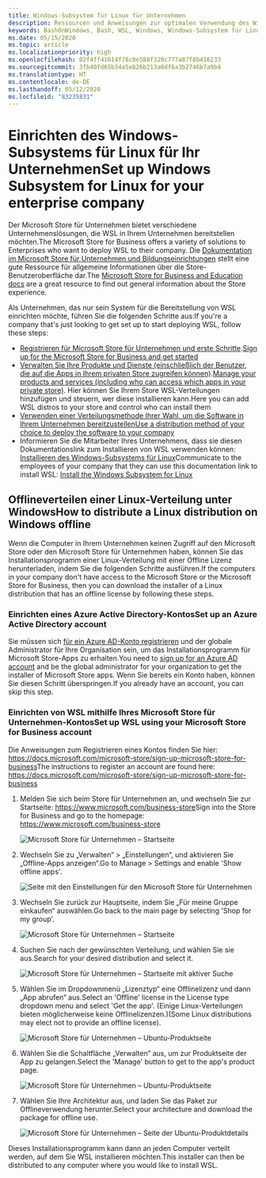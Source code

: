 ```yaml
---
title: Windows-Subsystem für Linux für Unternehmen
description: Ressourcen und Anweisungen zur optimalen Verwendung des Windows-Subsystems für Linux in einer Unternehmensumgebung.
keywords: BashOnWindows, Bash, WSL, Windows, Windows-Subsystem für Linux, Windows-Subsystem, Ubuntu, Debian, Suse, Windows 10, Unternehmen, Bereitstellung, offline, Paket, Store, Verteilung, Installation, installieren
ms.date: 05/15/2020
ms.topic: article
ms.localizationpriority: high
ms.openlocfilehash: 02f4ff41614f78c0e588f329c777a87f8b416233
ms.sourcegitcommit: 3fb40fd65b34a5eb26b213a0df6a3b2746b7a9b4
ms.translationtype: HT
ms.contentlocale: de-DE
ms.lasthandoff: 05/12/2020
ms.locfileid: "83235831"
---
```

# <a name="set-up-windows-subsystem-for-linux-for-your-enterprise-company"></a><span data-ttu-id="57be2-104">Einrichten des Windows-Subsystems für Linux für Ihr Unternehmen</span><span class="sxs-lookup"><span data-stu-id="57be2-104">Set up Windows Subsystem for Linux for your enterprise company</span></span>

<span data-ttu-id="57be2-105">Der Microsoft Store für Unternehmen bietet verschiedene Unternehmenslösungen, die WSL in Ihrem Unternehmen bereitstellen möchten.</span><span class="sxs-lookup"><span data-stu-id="57be2-105">The Microsoft Store for Business offers a variety of solutions to Enterprises who want to deploy WSL to their company.</span></span> <span data-ttu-id="57be2-106">Die [Dokumentation im Microsoft Store für Unternehmen und Bildungseinrichtungen](https://docs.microsoft.com/microsoft-store/) stellt eine gute Ressource für allgemeine Informationen über die Store-Benutzeroberfläche dar.</span><span class="sxs-lookup"><span data-stu-id="57be2-106">The [Microsoft Store for Business and Education docs](https://docs.microsoft.com/microsoft-store/) are a great resource to find out general information about the Store experience.</span></span>

<span data-ttu-id="57be2-107">Als Unternehmen, das nur sein System für die Bereitstellung von WSL einrichten möchte, führen Sie die folgenden Schritte aus:</span><span class="sxs-lookup"><span data-stu-id="57be2-107">If you're a company that's just looking to get set up to start deploying WSL, follow these steps:</span></span>

* <span data-ttu-id="57be2-108">[Registrieren für Microsoft Store für Unternehmen und erste Schritte](https://docs.microsoft.com/microsoft-store/sign-up-microsoft-store-for-business-overview).</span><span class="sxs-lookup"><span data-stu-id="57be2-108">[Sign up for the Microsoft Store for Business and get started](https://docs.microsoft.com/microsoft-store/sign-up-microsoft-store-for-business-overview)</span></span>
* <span data-ttu-id="57be2-109">[Verwalten Sie Ihre Produkte und Dienste (einschließlich der Benutzer, die auf die Apps in Ihrem privaten Store zugreifen können)](https://docs.microsoft.com/microsoft-store/manage-apps-microsoft-store-for-business-overview).</span><span class="sxs-lookup"><span data-stu-id="57be2-109">[Manage your products and services (including who can access which apps in your private store)](https://docs.microsoft.com/microsoft-store/manage-apps-microsoft-store-for-business-overview).</span></span> <span data-ttu-id="57be2-110">Hier können Sie Ihrem Store WSL-Verteilungen hinzufügen und steuern, wer diese installieren kann.</span><span class="sxs-lookup"><span data-stu-id="57be2-110">Here you can add WSL distros to your store and control who can install them</span></span>
* [<span data-ttu-id="57be2-111">Verwenden einer Verteilungsmethode Ihrer Wahl, um die Software in Ihrem Unternehmen bereitzustellen</span><span class="sxs-lookup"><span data-stu-id="57be2-111">Use a distribution method of your choice to deploy the software to your company</span></span>](https://docs.microsoft.com/microsoft-store/distribute-apps-to-your-employees-microsoft-store-for-business)
* <span data-ttu-id="57be2-112">Informieren Sie die Mitarbeiter Ihres Unternehmens, dass sie diesen Dokumentationslink zum Installieren von WSL verwenden können: [Installieren des Windows-Subsystems für Linux](./install-win10.md)</span><span class="sxs-lookup"><span data-stu-id="57be2-112">Communicate to the employees of your company that they can use this documentation link to install WSL: [Install the Windows Subsystem for Linux](./install-win10.md)</span></span>

## <a name="how-to-distribute-a-linux-distribution-on-windows-offline"></a><span data-ttu-id="57be2-113">Offlineverteilen einer Linux-Verteilung unter Windows</span><span class="sxs-lookup"><span data-stu-id="57be2-113">How to distribute a Linux distribution on Windows offline</span></span>

<span data-ttu-id="57be2-114">Wenn die Computer in Ihrem Unternehmen keinen Zugriff auf den Microsoft Store oder den Microsoft Store für Unternehmen haben, können Sie das Installationsprogramm einer Linux-Verteilung mit einer Offline Lizenz herunterladen, indem Sie die folgenden Schritte ausführen.</span><span class="sxs-lookup"><span data-stu-id="57be2-114">If the computers in your company don't have access to the Microsoft Store or the Microsoft Store for Business, then you can download the installer of a Linux distribution that has an offline license by following these steps.</span></span>

### <a name="set-up-an-azure-active-directory-account"></a><span data-ttu-id="57be2-115">Einrichten eines Azure Active Directory-Kontos</span><span class="sxs-lookup"><span data-stu-id="57be2-115">Set up an Azure Active Directory account</span></span>

<span data-ttu-id="57be2-116">Sie müssen sich [für ein Azure AD-Konto registrieren](https://docs.microsoft.com/azure/active-directory/fundamentals/sign-up-organization?WT.mc_id=windows-c9-niner) und der globale Administrator für Ihre Organisation sein, um das Installationsprogramm für Microsoft Store-Apps zu erhalten.</span><span class="sxs-lookup"><span data-stu-id="57be2-116">You need to [sign up for an Azure AD account](https://docs.microsoft.com/azure/active-directory/fundamentals/sign-up-organization?WT.mc_id=windows-c9-niner) and be the global administrator for your organization to get the installer of Microsoft Store apps.</span></span> <span data-ttu-id="57be2-117">Wenn Sie bereits ein Konto haben, können Sie diesen Schritt überspringen.</span><span class="sxs-lookup"><span data-stu-id="57be2-117">If you already have an account, you can skip this step.</span></span>

### <a name="set-up-wsl-using-your-microsoft-store-for-business-account"></a><span data-ttu-id="57be2-118">Einrichten von WSL mithilfe Ihres Microsoft Store für Unternehmen-Kontos</span><span class="sxs-lookup"><span data-stu-id="57be2-118">Set up WSL using your Microsoft Store for Business account</span></span>

<span data-ttu-id="57be2-119">Die Anweisungen zum Registrieren eines Kontos finden Sie hier: https://docs.microsoft.com/microsoft-store/sign-up-microsoft-store-for-business</span><span class="sxs-lookup"><span data-stu-id="57be2-119">The instructions to register an account are found here: https://docs.microsoft.com/microsoft-store/sign-up-microsoft-store-for-business</span></span>

1. <span data-ttu-id="57be2-120">Melden Sie sich beim Store für Unternehmen an, und wechseln Sie zur Startseite: https://www.microsoft.com/business-store</span><span class="sxs-lookup"><span data-stu-id="57be2-120">Sign into the Store for Business and go to the homepage: https://www.microsoft.com/business-store</span></span>

    ![Microsoft Store für Unternehmen – Startseite](media/offlineinstallscreens/1-screen.png)

2. <span data-ttu-id="57be2-122">Wechseln Sie zu „Verwalten“ > „Einstellungen“, und aktivieren Sie „Offline-Apps anzeigen“.</span><span class="sxs-lookup"><span data-stu-id="57be2-122">Go to Manage > Settings and enable 'Show offline apps'.</span></span>

    ![Seite mit den Einstellungen für den Microsoft Store für Unternehmen](media/offlineinstallscreens/2-screen.png)

3. <span data-ttu-id="57be2-124">Wechseln Sie zurück zur Hauptseite, indem Sie „Für meine Gruppe einkaufen“ auswählen.</span><span class="sxs-lookup"><span data-stu-id="57be2-124">Go back to the main page by selecting 'Shop for my group'.</span></span>

    ![Microsoft Store für Unternehmen – Startseite](media/offlineinstallscreens/1-screen.png)

4. <span data-ttu-id="57be2-126">Suchen Sie nach der gewünschten Verteilung, und wählen Sie sie aus.</span><span class="sxs-lookup"><span data-stu-id="57be2-126">Search for your desired distribution and select it.</span></span>

    ![Microsoft Store für Unternehmen – Startseite mit aktiver Suche](media/offlineinstallscreens/3-screen.png)

5. <span data-ttu-id="57be2-128">Wählen Sie im Dropdownmenü „Lizenztyp“ eine Offlinelizenz und dann „App abrufen“ aus.</span><span class="sxs-lookup"><span data-stu-id="57be2-128">Select an 'Offline' license in the License type dropdown menu and select 'Get the app'.</span></span> <span data-ttu-id="57be2-129">(Einige Linux-Verteilungen bieten möglicherweise keine Offlinelizenzen.)</span><span class="sxs-lookup"><span data-stu-id="57be2-129">(Some Linux distributions may elect not to provide an offline license).</span></span>

    ![Microsoft Store für Unternehmen – Ubuntu-Produktseite](media/offlineinstallscreens/4-screen.png)

6. <span data-ttu-id="57be2-131">Wählen Sie die Schaltfläche „Verwalten“ aus, um zur Produktseite der App zu gelangen.</span><span class="sxs-lookup"><span data-stu-id="57be2-131">Select the 'Manage' button to get to the app's product page.</span></span>

    ![Microsoft Store für Unternehmen – Ubuntu-Produktseite](media/offlineinstallscreens/5-screen.png)

7. <span data-ttu-id="57be2-133">Wählen Sie Ihre Architektur aus, und laden Sie das Paket zur Offlineverwendung herunter.</span><span class="sxs-lookup"><span data-stu-id="57be2-133">Select your architecture and download the package for offline use.</span></span>

    ![Microsoft Store für Unternehmen – Seite der Ubuntu-Produktdetails](media/offlineinstallscreens/6-screen.png)

<span data-ttu-id="57be2-135">Dieses Installationsprogramm kann dann an jeden Computer verteilt werden, auf dem Sie WSL installieren möchten.</span><span class="sxs-lookup"><span data-stu-id="57be2-135">This installer can then be distributed to any computer where you would like to install WSL.</span></span>
